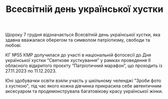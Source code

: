 ﻿---
title: Всесвітній день української хустки
---

Щороку 7 грудня відзначається Всесвітній день української хустки, яка здавна вважалася оберегом та символом патріотизму, свободи та любові.

КГ №55 КМР долучилася до участі в національній фотосесії до Дня української хустки “Святкове хусткування” у рамках проведення ІІ обласного відкритого проєкту “Патріотичний марафон”, що проходить із 27.11.2023 по 11.12.2023.

Юні здобувачки освіти взяли участь у шкільному челенджі "Зроби фото з хусткою", під час якого кожна дівчинка прикрасила себе автентичним аксесуаром та продемонструвала багатовікову красу української жінки.

<slideshow />

